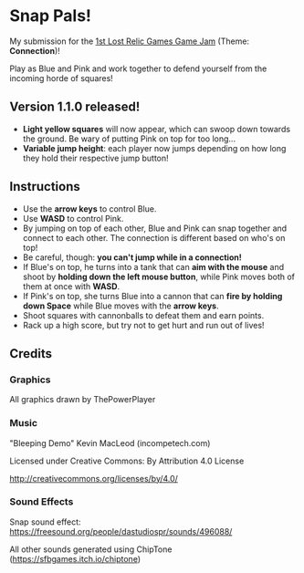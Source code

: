 # Snap Pals!
My submission for the [1st Lost Relic Games Game Jam](https://itch.io/jam/lost-relic-games-1) (Theme: **Connection**)!

Play as Blue and Pink and work together to defend yourself from the incoming horde of squares!
## Version 1.1.0 released!
- **Light yellow squares** will now appear, which can swoop down towards the ground. Be wary of putting Pink on top for too long...
- **Variable jump height**: each player now jumps depending on how long they hold their respective jump button!
## Instructions
- Use the **arrow keys** to control Blue.
- Use **WASD** to control Pink.
- By jumping on top of each other, Blue and Pink can snap together and connect to each other. The connection is different based on who's on top!
- Be careful, though: **you can't jump while in a connection!**
- If Blue's on top, he turns into a tank that can **aim with the mouse** and shoot by **holding down the left mouse button**, while Pink moves both of them at once with **WASD**.
- If Pink's on top, she turns Blue into a cannon that can **fire by holding down Space** while Blue moves with the **arrow keys**.
- Shoot squares with cannonballs to defeat them and earn points.
- Rack up a high score, but try not to get hurt and run out of lives!
## Credits
### Graphics
All graphics drawn by ThePowerPlayer
### Music
"Bleeping Demo" Kevin MacLeod (incompetech.com)

Licensed under Creative Commons: By Attribution 4.0 License

http://creativecommons.org/licenses/by/4.0/
### Sound Effects
Snap sound effect: https://freesound.org/people/dastudiospr/sounds/496088/

All other sounds generated using ChipTone (https://sfbgames.itch.io/chiptone)
